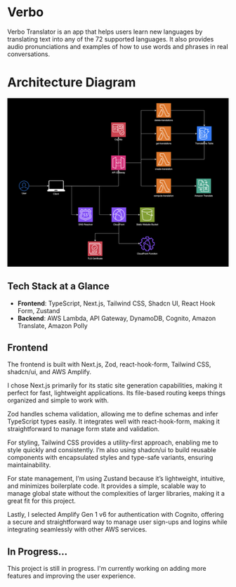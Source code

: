 # Verbo 

Verbo Translator is an app that helps users learn new languages by translating text into any of the 72 supported languages. It also provides audio pronunciations and examples of how to use words and phrases in real conversations.

# Architecture Diagram 

![Architecture Diagram](verbo-architecture-diagram.png)

## Tech Stack at a Glance
- **Frontend**: TypeScript, Next.js, Tailwind CSS, Shadcn UI, React Hook Form, Zustand
- **Backend**: AWS Lambda, API Gateway, DynamoDB, Cognito, Amazon Translate, Amazon Polly

## Frontend
The frontend is built with Next.js, Zod, react-hook-form, Tailwind CSS, shadcn/ui, and AWS Amplify.

I chose Next.js primarily for its static site generation capabilities, making it perfect for fast, lightweight applications. Its file-based routing keeps things organized and simple to work with.

Zod handles schema validation, allowing me to define schemas and infer TypeScript types easily. It integrates well with react-hook-form, making it straightforward to manage form state and validation.

For styling, Tailwind CSS provides a utility-first approach, enabling me to style quickly and consistently. I’m also using shadcn/ui to build reusable components with encapsulated styles and type-safe variants, ensuring maintainability.

For state management, I’m using Zustand because it’s lightweight, intuitive, and minimizes boilerplate code. It provides a simple, scalable way to manage global state without the complexities of larger libraries, making it a great fit for this project.

Lastly, I selected Amplify Gen 1 v6 for authentication with Cognito, offering a secure and straightforward way to manage user sign-ups and logins while integrating seamlessly with other AWS services.

## In Progress...
This project is still in progress. I'm currently working on adding more features and improving the user experience.
